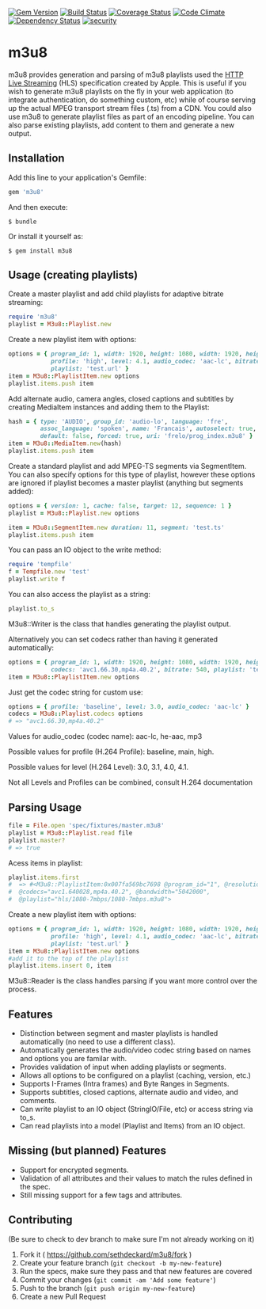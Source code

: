 [![Gem Version](https://badge.fury.io/rb/m3u8.svg)](http://badge.fury.io/rb/m3u8)
[![Build Status](https://travis-ci.org/sethdeckard/m3u8.svg?branch=master)](https://travis-ci.org/sethdeckard/m3u8)
[![Coverage Status](https://coveralls.io/repos/sethdeckard/m3u8/badge.png)](https://coveralls.io/r/sethdeckard/m3u8)
[![Code Climate](https://codeclimate.com/github/sethdeckard/m3u8/badges/gpa.svg)](https://codeclimate.com/github/sethdeckard/m3u8)
[![Dependency Status](https://gemnasium.com/sethdeckard/m3u8.svg)](https://gemnasium.com/sethdeckard/m3u8)
[![security](https://hakiri.io/github/sethdeckard/m3u8/master.svg)](https://hakiri.io/github/sethdeckard/m3u8/master)
# m3u8

m3u8 provides generation and parsing of m3u8 playlists used the [HTTP Live Streaming](https://developer.apple.com/library/ios/documentation/networkinginternet/conceptual/streamingmediaguide/Introduction/Introduction.html#//apple_ref/doc/uid/TP40008332-CH1-SW1) (HLS) specification created by Apple. This is useful if you wish to generate m3u8 playlists on the fly in your web application (to integrate authentication, do something custom,  etc) while of course serving up the actual MPEG transport stream files (.ts) from a CDN. You could also use m3u8 to generate playlist files as part of an encoding pipeline. You can also parse existing playlists, add content to them and generate a new output.

## Installation

Add this line to your application's Gemfile:

```ruby
gem 'm3u8'
```

And then execute:

    $ bundle

Or install it yourself as:

    $ gem install m3u8

## Usage (creating playlists)
    
Create a master playlist and add child playlists for adaptive bitrate streaming:
```ruby
require 'm3u8'
playlist = M3u8::Playlist.new
```

Create a new playlist item with options:
```ruby
options = { program_id: 1, width: 1920, height: 1080, width: 1920, height: 1080, 
            profile: 'high', level: 4.1, audio_codec: 'aac-lc', bitrate: 540, 
            playlist: 'test.url' }
item = M3u8::PlaylistItem.new options
playlist.items.push item
```    
 
Add alternate audio, camera angles, closed captions and subtitles by creating MediaItem instances and adding them to the Playlist:

```ruby
hash = { type: 'AUDIO', group_id: 'audio-lo', language: 'fre',
         assoc_language: 'spoken', name: 'Francais', autoselect: true,
         default: false, forced: true, uri: 'frelo/prog_index.m3u8' }
item = M3u8::MediaItem.new(hash)
playlist.items.push item
```
  
Create a standard playlist and add MPEG-TS segments via SegmentItem. You can also specify options for this type of playlist, however these options are ignored if playlist becomes a master playlist (anything but segments added):
```ruby
options = { version: 1, cache: false, target: 12, sequence: 1 }
playlist = M3u8::Playlist.new options

item = M3u8::SegmentItem.new duration: 11, segment: 'test.ts'
playlist.items.push item
```
    
You can pass an IO object to the write method:
```ruby
require 'tempfile'
f = Tempfile.new 'test'
playlist.write f
```
You can also access the playlist as a string:
```ruby
playlist.to_s
``` 
M3u8::Writer is the class that handles generating the playlist output.

Alternatively you can set codecs rather than having it generated automatically:
```ruby
options = { program_id: 1, width: 1920, height: 1080, width: 1920, height: 1080, 
            codecs: 'avc1.66.30,mp4a.40.2', bitrate: 540, playlist: 'test.url' }
item = M3u8::PlaylistItem.new options
```
Just get the codec string for custom use:
```ruby
options = { profile: 'baseline', level: 3.0, audio_codec: 'aac-lc' }
codecs = M3u8::Playlist.codecs options
# => "avc1.66.30,mp4a.40.2"
```        
Values for audio_codec (codec name): aac-lc, he-aac, mp3
    
Possible values for profile (H.264 Profile): baseline, main, high.
    
Possible values for level (H.264 Level): 3.0, 3.1, 4.0, 4.1. 

Not all Levels and Profiles can be combined, consult H.264 documentation

## Parsing Usage

```ruby
file = File.open 'spec/fixtures/master.m3u8'
playlist = M3u8::Playlist.read file
playlist.master?
# => true
```
Acess items in playlist:
```ruby
playlist.items.first
#  => #<M3u8::PlaylistItem:0x007fa569bc7698 @program_id="1", @resolution="1920x1080", 
#  @codecs="avc1.640028,mp4a.40.2", @bandwidth="5042000", 
#  @playlist="hls/1080-7mbps/1080-7mbps.m3u8">
```
Create a new playlist item with options:
```ruby
options = { program_id: 1, width: 1920, height: 1080, width: 1920, height: 1080, 
            profile: 'high', level: 4.1, audio_codec: 'aac-lc', bitrate: 540, 
            playlist: 'test.url' }
item = M3u8::PlaylistItem.new options
#add it to the top of the playlist
playlist.items.insert 0, item
```
M3u8::Reader is the class handles parsing if you want more control over the process.
    
## Features
* Distinction between segment and master playlists is handled automatically (no need to use a different class).
* Automatically generates the audio/video codec string based on names and options you are familar with.
* Provides validation of input when adding playlists or segments.
* Allows all options to be configured on a playlist (caching, version, etc.)
* Supports I-Frames (Intra frames) and Byte Ranges in Segments.
* Supports subtitles, closed captions, alternate audio and video, and comments.
* Can write playlist to an IO object (StringIO/File, etc) or access string via to_s.
* Can read playlists into a model (Playlist and Items) from an IO object.

## Missing (but planned) Features 
* Support for encrypted segments.
* Validation of all attributes and their values to match the rules defined in the spec.
* Still missing support for a few tags and attributes.

## Contributing

(Be sure to check to dev branch to make sure I'm not already working on it)

1. Fork it ( https://github.com/sethdeckard/m3u8/fork )
2. Create your feature branch (`git checkout -b my-new-feature`)
3. Run the specs, make sure they pass and that new features are covered
4. Commit your changes (`git commit -am 'Add some feature'`)
5. Push to the branch (`git push origin my-new-feature`)
6. Create a new Pull Request
